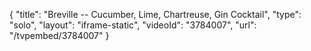 {
    "title": "Breville -- Cucumber, Lime, Chartreuse, Gin Cocktail",
    "type": "solo",
    "layout": "iframe-static",
    "videoId": "3784007",
    "url": "\/tvpembed\/3784007"
}